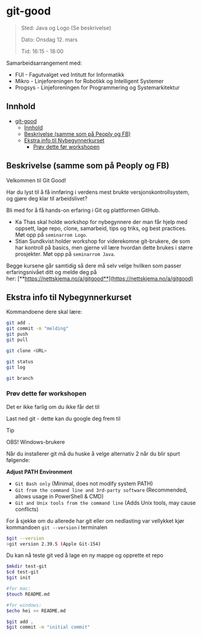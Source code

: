 # git-good

> Sted: Java og Logo (Se beskrivelse)
>
> Dato: Onsdag 12. mars
>
> Tid: 16:15 - 18:00

Samarbeidsarrangement med:

- FUI - Fagutvalget ved Intitutt for Informatikk
- Mikro - Linjeforeningen for Robotikk og Intelligent Systemer
- Progsys - Linjeforeningen for Programmering og Systemarkitektur

## Innhold

- [git-good](#git-good)
  - [Innhold](#innhold)
  - [Beskrivelse (samme som på Peoply og FB)](#beskrivelse-samme-som-på-peoply-og-fb)
  - [Ekstra info til Nybegynnerkurset](#ekstra-info-til-nybegynnerkurset)
    - [Prøv dette før workshopen](#prøv-dette-før-workshopen)

## Beskrivelse (samme som på Peoply og FB)

Velkommen til Git Good!

Har du lyst til å få innføring i verdens mest brukte versjonskontrollsystem, og gjøre deg klar til arbeidslivet?

Bli med for å få hands-on erfaring i Git og plattformen GitHub.

- Ka Thas skal holde workshop for nybegynnere der man får hjelp med oppsett, lage repo, clone, samarbeid, tips og triks, og best practices. Møt opp på `seminarrom Logo`.
- Stian Sundkvist holder workshop for viderekomne git-brukere, de som har kontroll på basics, men gjerne vil lære hvordan dette brukes i større prosjekter. Møt opp på `seminarrom Java`.

Begge kursene går samtidig så dere må selv velge hvilken som passer erfaringsnivået ditt og melde deg på her: [**https://nettskjema.no/a/gitgood**](https://nettskjema.no/a/gitgood)

## Ekstra info til Nybegynnerkurset

Kommandoene dere skal lære:

```bash
git add .
git commit -m "melding"
git push
git pull

git clone <URL>

git status
git log

git branch
```

### Prøv dette før workshopen

Det er ikke farlig om du ikke får det til

Last ned git - dette kan du google deg frem til

> [!TIP]
>
> OBS! Windows-brukere
>
> Når du installerer git må du huske å velge alternativ 2 når du blir spurt følgende:
>
> **Adjust PATH Environment**
>
> - `Git Bash only` (Minimal, does not modify system PATH)
> - `Git from the command line and 3rd-party software` (Recommended, allows usage in PowerShell & CMD)
> - `Git and Unix tools from the command line` (Adds Unix tools, may cause conflicts)

For å sjekke om du allerede har git eller om nedlasting var vellykket kjør kommandoen
`git --version` i terminalen

```bash
$git --version
>git version 2.39.5 (Apple Git-154)
```

Du kan nå teste git ved å lage en ny mappe og opprette et repo

```bash
$mkdir test-git
$cd test-git
$git init

#for mac:
$touch README.md

#for windows:
$echo hei >> README.md

$git add .
$git commit -m "initial commit"
```

